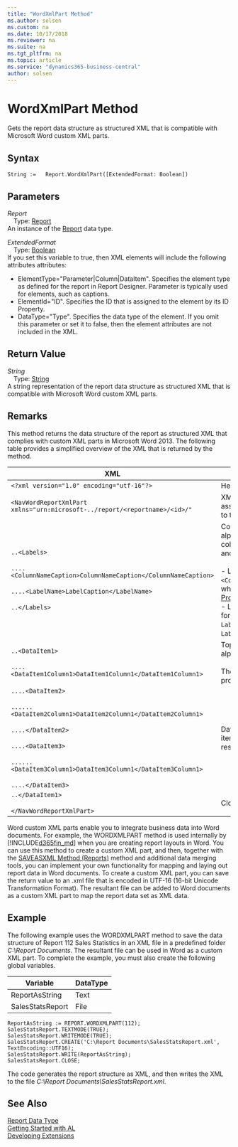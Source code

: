 ```yaml
---
title: "WordXmlPart Method"
ms.author: solsen
ms.custom: na
ms.date: 10/17/2018
ms.reviewer: na
ms.suite: na
ms.tgt_pltfrm: na
ms.topic: article
ms.service: "dynamics365-business-central"
author: solsen
---
```

[//]: # (START>DO_NOT_EDIT)
[//]: # (IMPORTANT:Do not edit any of the content between here and the END>DO_NOT_EDIT.)
[//]: # (Any modifications should be made in the .xml files in the ModernDev repo.)
# WordXmlPart Method
Gets the report data structure as structured XML that is compatible with Microsoft Word custom XML parts.

## Syntax
```
String :=   Report.WordXmlPart([ExtendedFormat: Boolean])
```
## Parameters
*Report*  
&emsp;Type: [Report](report-data-type.md)  
An instance of the [Report](report-data-type.md) data type.  

*ExtendedFormat*  
&emsp;Type: [Boolean](../boolean/boolean-data-type.md)  
If you set this variable to true, then XML elements will include the following attributes attributes:
-   ElementType="Parameter|Column|DataItem". Specifies the element type as defined for the report in Report Designer. Parameter is typically used for elements, such as captions.
-   ElementId="ID". Specifies the ID that is assigned to the element by its ID Property.
-   DataType="Type". Specifies the data type of the element.
If you omit this parameter or set it to false, then the element attributes are not included in the XML. 
          


## Return Value
*String*  
&emsp;Type: [String](../string/string-data-type.md)  
A string representation of the report data structure as structured XML that is compatible with Microsoft Word custom XML parts.  


[//]: # (IMPORTANT: END>DO_NOT_EDIT)
## Remarks  
 This method returns the data structure of the report as structured XML that complies with custom XML parts in Microsoft Word 2013. The following table provides a simplified overview of the XML that is returned by the method.  

|XML|Description|  
|---------|-----------------|  
|`<?xml version="1.0" encoding="utf-16"?>`|Header|  
|`<NavWordReportXmlPart xmlns="urn:microsoft-../report/<reportname>/<id>/"`|XML namespace specification. `<reportname>` is the name assigned to the report object. `<id>` is the ID that is assigned to the report.|  
|`..<Labels>`<br /><br /> `....<ColumnNameCaption>ColumnNameCaption</ColumnNameCaption>`<br /><br /> `....<LabelName>LabelCaption</LabelName>`<br /><br /> `..</Labels>`|Contains all the labels for the report. Labels are listed in alphabetical. The element includes labels that are related to columns that have the [IncludeCaption Property](../properties/devenv-IncludeCaption-Property.md) set to **Yes** and labels that are defined in Report Label Designer.<br /><br /> -   Label elements that are related to columns have the format `<ColumnNameCaption>ColumnNameCaption</ColumnNameCaption>`, where `ColumnName` is determined by the column's [Name Property](../properties/devenv-Name-Property.md).<br />-   Label elements from Report Label Designer have the format `<LabelName>LabelCaption</LableName`, where `LabelName` is determined by the label's [Name Property](../properties/devenv-Name-Property.md) and `LabelCaption` is determined by the label's [Caption Property](../properties/devenv-Caption-Property.md).|  
|`..<DataItem1>`<br /><br /> `....<DataItem1Column1>DataItem1Column1</DataItem1Column1>`|Top-level data item and columns. Columns are listed in alphabetical order.<br /><br /> The element names and values are determined by the Name property of the data item or column.|  
|`....<DataItem2>`<br /><br /> `......<DataItem2Column1>DataItem2Column1</DataItem2Column1>`<br /><br /> `....</DataItem2>`<br /><br /> `....<DataItem3>`<br /><br /> `......<DataItem3Column1>DataItem3Column1</DataItem3Column1>`<br /><br /> `....</DataItem3>`|Data items and columns that are nested in the top-level data item. Columns are listed in alphabetical order under the respective data item.|  
|`..</DataItem1>`<br /><br /> `</NavWordReportXmlPart>`|Closing elements.|  

 Word custom XML parts enable you to integrate business data into Word documents. For example, the WORDXMLPART method is used internally by [!INCLUDE[d365fin_md](../includes/d365fin_md.md)] when you are creating report layouts in Word. You can use this method to create a custom XML part, and then, together with the [SAVEASXML Method \(Reports\)](devenv-SAVEASXML-Method-Reports.md) method and additional data merging tools, you can implement your own functionality for mapping and laying out report data in Word documents. To create a custom XML part, you can save the return value to an .xml file that is encoded in UTF-16 \(16-bit Unicode Transformation Format\). The resultant file can be added to Word documents as a custom XML part to map the report data set as XML data.  

## Example  
 The following example uses the WORDXMLPART method to save the data structure of Report 112 Sales Statistics in an XML file in a predefined folder *C:\\Report Documents*. The resultant file can be used in Word as a custom XML part. To complete the example, you must also create the following global variables.  

|Variable|DataType|  
|--------------|--------------|  
|ReportAsString|Text|  
|SalesStatsReport|File|  

```  
ReportAsString := REPORT.WORDXMLPART(112);  
SalesStatsReport.TEXTMODE(TRUE);  
SalesStatsReport.WRITEMODE(TRUE);  
SalesStatsReport.CREATE('C:\Report Documents\SalesStatsReport.xml', TextEncoding::UTF16);  
SalesStatsReport.WRITE(ReportAsString);  
SalesStatsReport.CLOSE;  
```  

 The code generates the report structure as XML, and then writes the XML to the file *C:\\Report Documents\\SalesStatsReport.xml*.  


## See Also
[Report Data Type](report-data-type.md)  
[Getting Started with AL](../devenv-get-started.md)  
[Developing Extensions](../devenv-dev-overview.md)